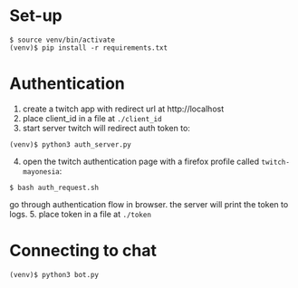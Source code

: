 # Set-up
```
$ source venv/bin/activate
(venv)$ pip install -r requirements.txt
```

# Authentication
1. create a twitch app with redirect url at http://localhost
2. place client_id in a file at `./client_id`
3. start server twitch will redirect auth token to:
```
(venv)$ python3 auth_server.py
```
4. open the twitch authentication page with a firefox profile called `twitch-mayonesia`:
```
$ bash auth_request.sh
```
go through authentication flow in browser. the server will print the token to logs.
5. place token in a file at `./token`

# Connecting to chat
```
(venv)$ python3 bot.py
```
